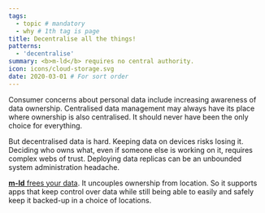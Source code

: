 ```yaml
---
tags:
  - topic # mandatory
  - why # 1th tag is page
title: Decentralise all the things!
patterns:
  - 'decentralise'
summary: <b>m-ld</b> requires no central authority.
icon: icons/cloud-storage.svg
date: 2020-03-01 # For sort order
---
```

Consumer concerns about personal data include increasing awareness of data
ownership. Centralised data management may always have its place where ownership
is also centralised. It should never have been the only choice for everything.

But decentralised data is hard. Keeping data on devices risks losing it.
Deciding who owns what, even if someone else is working on it, requires complex
webs of trust. Deploying data replicas can be an unbounded system administration
headache.

[**m-ld** frees your data](/doc/#decentralisation). It uncouples ownership from
location. So it supports apps that keep control over data while still being able
to easily and safely keep it backed-up in a choice of locations.